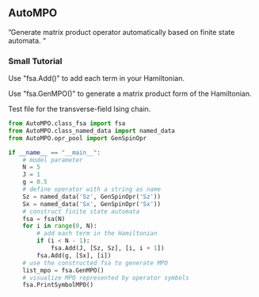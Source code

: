 ## AutoMPO

”Generate matrix product operator automatically based on finite state automata. “

### Small Tutorial

Use "fsa.Add()" to add each term in your Hamiltonian.

Use "fsa.GenMPO()" to generate a matrix product form of the Hamiltonian.

Test file for the transverse-field Ising chain.

```Python
from AutoMPO.class_fsa import fsa
from AutoMPO.class_named_data import named_data
from AutoMPO.opr_pool import GenSpinOpr

if __name__ == "__main__":
    # model parameter
    N = 5
    J = 1
    g = 0.5
    # define operator with a string as name
    Sz = named_data('Sz', GenSpinOpr('Sz'))
    Sx = named_data('Sx', GenSpinOpr('Sx'))
    # construct finite state automata
    fsa = fsa(N)
    for i in range(0, N):
        # add each term in the Hamiltonian
        if (i < N - 1):
            fsa.Add(J, [Sz, Sz], [i, i + 1])
        fsa.Add(g, [Sx], [i])
    # use the constructed fsa to generate MPO
    list_mpo = fsa.GenMPO()
    # visualize MPO represented by operator symbols
    fsa.PrintSymbolMPO()
```

